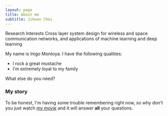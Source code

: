 ```yaml
---
layout: page
title: About me
subtitle: Jihwan Choi
---
```


Research Interests
Cross layer system design for wireless and space communication networks, and applications of machine learning and deep learning  

My name is Inigo Montoya. I have the following qualities:

- I rock a great mustache
- I'm extremely loyal to my family

What else do you need?

### My story

To be honest, I'm having some trouble remembering right now, so why don't you just watch [my movie](https://en.wikipedia.org/wiki/The_Princess_Bride_%28film%29) and it will answer **all** your questions.
